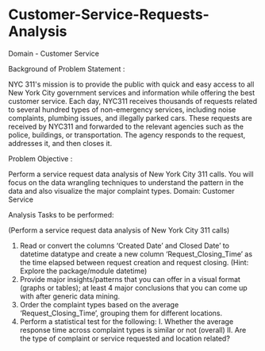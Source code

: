 # Customer-Service-Requests-Analysis
Domain - Customer Service

Background of Problem Statement :

NYC 311's mission is to provide the public with quick and easy access to all New York City government services and information while offering the best customer service. Each day, NYC311 receives thousands of requests related to several hundred types of non-emergency services, including noise complaints, plumbing issues, and illegally parked cars. These requests are received by NYC311 and forwarded to the relevant agencies such as the police, buildings, or transportation. The agency responds to the request, addresses it, and then closes it.

Problem Objective :

Perform a service request data analysis of New York City 311 calls. You will focus on the data wrangling techniques to understand the pattern in the data and also visualize the major complaint types.
Domain: Customer Service

Analysis Tasks to be performed:

(Perform a service request data analysis of New York City 311 calls) 

1. Read or convert the columns ‘Created Date’ and Closed Date’ to datetime datatype and create a new column ‘Request_Closing_Time’ as the time elapsed between request creation and  request closing. (Hint: Explore the package/module datetime)
2. Provide major insights/patterns that you can offer in a visual format (graphs or tables); at least 4 major conclusions that you can come up with after generic data mining.
3. Order the complaint types based on the average ‘Request_Closing_Time’, grouping them for different locations.
4. Perform a statistical test for the following:
   I. Whether the average response time across complaint types is similar or not (overall)
   II. Are the type of complaint or service requested and location related?
